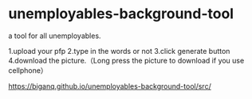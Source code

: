 # unemployables-background-tool
 
a tool for all unemployables.

1.upload your pfp
2.type in the words or not
3.click generate button
4.download the picture.（Long press the picture to download if you use cellphone）

https://biganq.github.io/unemployables-background-tool/src/
